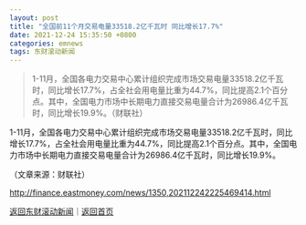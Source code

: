 ```yaml
---
layout: post
title: "全国前11个月交易电量33518.2亿千瓦时 同比增长17.7%"
date: 2021-12-24 15:35:50 +0800
categories: emnews
tags: 东财滚动新闻
---
```

> 1-11月，全国各电力交易中心累计组织完成市场交易电量33518.2亿千瓦时，同比增长17.7%，占全社会用电量比重为44.7%，同比提高2.1个百分点。其中，全国电力市场中长期电力直接交易电量合计为26986.4亿千瓦时，同比增长19.9%。（财联社）

<p>1-11月，全国各电力交易中心累计组织完成市场交易电量33518.2亿千瓦时，同比增长17.7%，占全社会用电量比重为44.7%，同比提高2.1个百分点。其中，全国电力市场中长期电力直接交易电量合计为26986.4亿千瓦时，同比增长19.9%。</p><p class="em_media">（文章来源：财联社）</p>

<http://finance.eastmoney.com/news/1350,202112242225469414.html>

[返回东财滚动新闻](//finews.withounder.com/emnews/)｜[返回首页](//finews.withounder.com/)